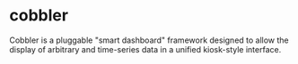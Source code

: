 cobbler
=======

Cobbler is a pluggable "smart dashboard" framework designed to allow the display of arbitrary and time-series data in a unified kiosk-style interface.
